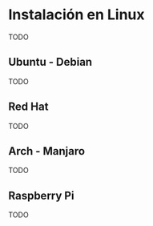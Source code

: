# Instalación en Linux

TODO

## Ubuntu - Debian

TODO

## Red Hat

TODO

## Arch - Manjaro

TODO

## Raspberry Pi

TODO
